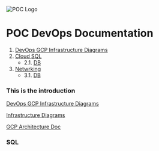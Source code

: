 
![POC Logo](img/poc_logo.png) 
# POC DevOps Documentation 

1. [DevOps GCP Infrastructure Diagrams](#Diagrams)
2. [Cloud SQL](#2)
	* 2.1. [DB](#-1)
3. [Netwrking](#-1)
	* 3.1. [DB](#-1)

### This is the introduction <a name="diagrams"></a>
[DevOps GCP Infrastructure Diagrams](https://docs.google.com/document/d/1BxnF2r_AsvPacup70ravO3LPjp0vcHmK/edit?usp=sharing&ouid=101441593278699105105&rtpof=true&sd=true)

[Infrastructure Diagrams](#this-is-the-introduction)

<a href="https://docs.google.com/document/d/1BxnF2r_AsvPacup70ravO3LPjp0vcHmK/edit?usp=sharing&ouid=101441593278699105105&rtpof=true&sd=true" target="_blank">GCP Architecture Doc</a>

### SQL <a name="2"></a>
